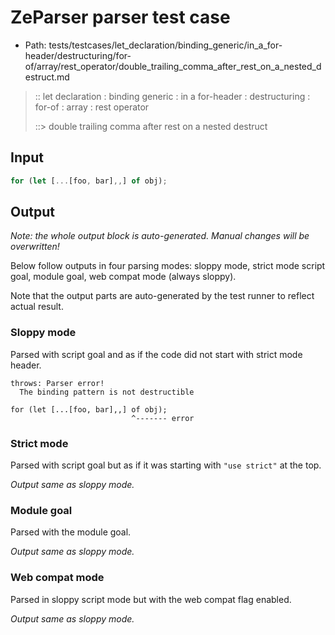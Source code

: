 # ZeParser parser test case

- Path: tests/testcases/let_declaration/binding_generic/in_a_for-header/destructuring/for-of/array/rest_operator/double_trailing_comma_after_rest_on_a_nested_destruct.md

> :: let declaration : binding generic : in a for-header : destructuring : for-of : array : rest operator
>
> ::> double trailing comma after rest on a nested destruct

## Input

`````js
for (let [...[foo, bar],,] of obj);
`````

## Output

_Note: the whole output block is auto-generated. Manual changes will be overwritten!_

Below follow outputs in four parsing modes: sloppy mode, strict mode script goal, module goal, web compat mode (always sloppy).

Note that the output parts are auto-generated by the test runner to reflect actual result.

### Sloppy mode

Parsed with script goal and as if the code did not start with strict mode header.

`````
throws: Parser error!
  The binding pattern is not destructible

for (let [...[foo, bar],,] of obj);
                           ^------- error
`````

### Strict mode

Parsed with script goal but as if it was starting with `"use strict"` at the top.

_Output same as sloppy mode._

### Module goal

Parsed with the module goal.

_Output same as sloppy mode._

### Web compat mode

Parsed in sloppy script mode but with the web compat flag enabled.

_Output same as sloppy mode._

